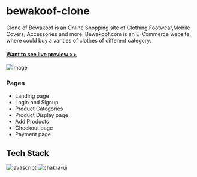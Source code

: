 # bewakoof-clone

Clone of Bewakoof is an Online Shopping site of Clothing,Footwear,Mobile Covers, Accessories and more.
Bewakoof.com is an E-Commerce website, where could buy a varities of clothes of different category.

#### <a href="https://glamour-ashy.vercel.app">Want to see live preview >></a>


![image](https://user-images.githubusercontent.com/95957405/158535400-27a6ca70-40bd-4a1e-a2a3-abb08cdfecd3.png)


### Pages

- Landing page
- Login and Signup
- Product Categories
- Product Display page
- Add Products
- Checkout page
- Payment page


## Tech Stack

<p>
<img src="https://img.shields.io/badge/JavaScript-323330?style=for-the-badge&logo=javascript&logoColor=F7DF1E" alt="javascript" />
<img src="https://img.shields.io/badge/Chakra%20UI-3bc7bd?style=for-the-badge&logo=chakraui&logoColor=white" alt="chakra-ui" />
</p>

